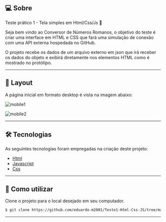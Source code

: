 ## 💻 Sobre
Teste prático 1 - Tela simples em Html/Css/Js 🚀

Seja bem vindo ao Conversor de Números Romanos, o objetivo do teste é criar uma interface em HTML e CSS que fará uma simulação de conexão com uma API externa hospedada no GitHub. 

O projeto recebe os dados de um arquivo externo em json que irá receber os dados do objeto e exibirá diretamente nos elementos HTML como é mostrado no protótipo.


___

## 🎨 Layout
A página inicial em formato desktop é vista na imagem abaixo:

![mobile1](https://github.com/eduardo-m2001/Teste1-Html-Css-JS/assets/88609782/1410ecde-a5e1-41a7-b01c-2f814b8890b4)

![mobile2](https://github.com/eduardo-m2001/Teste1-Html-Css-JS/assets/88609782/dd0d9a1b-3337-455f-ad09-7095f360b040)


___

## 🛠 Tecnologias

As seguintes tecnologias foram empregadas na criação deste projeto:

- [Html](https://developer.mozilla.org/pt-BR/docs/Web/HTML)
- [Javascript](https://developer.mozilla.org/pt-BR/docs/Web/JavaScript)
- [Css](https://developer.mozilla.org/pt-BR/docs/Web/CSS)

___

## 🚀 Como utilizar

Clone o projeto para o local desejado em seu computador.

```bash
$ git clone https://github.com/eduardo-m2001/Teste1-Html-Css-JS/tree/main
```
___
